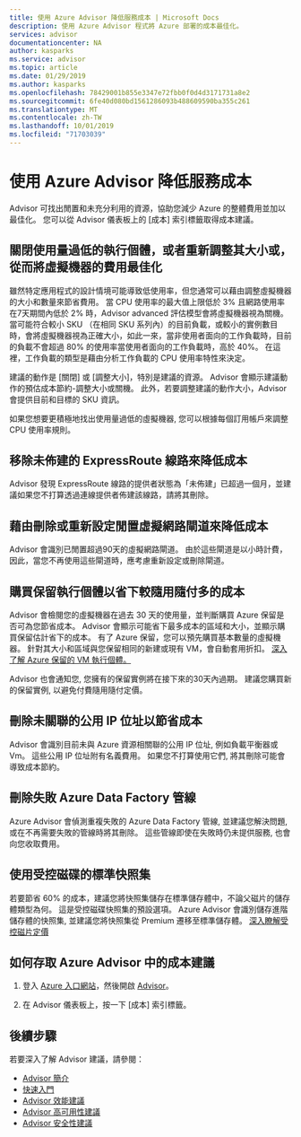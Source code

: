 ```yaml
---
title: 使用 Azure Advisor 降低服務成本 | Microsoft Docs
description: 使用 Azure Advisor 程式將 Azure 部署的成本最佳化。
services: advisor
documentationcenter: NA
author: kasparks
ms.service: advisor
ms.topic: article
ms.date: 01/29/2019
ms.author: kasparks
ms.openlocfilehash: 78429001b855e3347e72fbb0f0d4d3171731a8e2
ms.sourcegitcommit: 6fe40d080bd1561286093b488609590ba355c261
ms.translationtype: MT
ms.contentlocale: zh-TW
ms.lasthandoff: 10/01/2019
ms.locfileid: "71703039"
---
```

# <a name="reduce-service-costs-using-azure-advisor"></a>使用 Azure Advisor 降低服務成本

Advisor 可找出閒置和未充分利用的資源，協助您減少 Azure 的整體費用並加以最佳化。 您可以從 Advisor 儀表板上的 [成本] 索引標籤取得成本建議。

## <a name="optimize-virtual-machine-spend-by-resizing-or-shutting-down-underutilized-instances"></a>關閉使用量過低的執行個體，或者重新調整其大小或，從而將虛擬機器的費用最佳化 

雖然特定應用程式的設計情境可能導致低使用率，但您通常可以藉由調整虛擬機器的大小和數量來節省費用。 當 CPU 使用率的最大值上限低於 3% 且網路使用率在7天期間內低於 2% 時，Advisor advanced 評估模型會將虛擬機器視為關機。 當可能符合較小 SKU （在相同 SKU 系列內）的目前負載，或較小的實例數目時，會將虛擬機器視為正確大小，如此一來，當非使用者面向的工作負載時，目前的負載不會超過 80% 的使用率當使用者面向的工作負載時，高於 40%。 在這裡，工作負載的類型是藉由分析工作負載的 CPU 使用率特性來決定。

建議的動作是 [關閉] 或 [調整大小]，特別是建議的資源。 Advisor 會顯示建議動作的預估成本節約-調整大小或關機。 此外，若要調整建議的動作大小，Advisor 會提供目前和目標的 SKU 資訊。 

如果您想要更積極地找出使用量過低的虛擬機器, 您可以根據每個訂用帳戶來調整 CPU 使用率規則。

## <a name="reduce-costs-by-eliminating-unprovisioned-expressroute-circuits"></a>移除未佈建的 ExpressRoute 線路來降低成本

Advisor 發現 ExpressRoute 線路的提供者狀態為「未佈建」已超過一個月，並建議如果您不打算透過連線提供者佈建該線路，請將其刪除。

## <a name="reduce-costs-by-deleting-or-reconfiguring-idle-virtual-network-gateways"></a>藉由刪除或重新設定閒置虛擬網路閘道來降低成本

Advisor 會識別已閒置超過90天的虛擬網路閘道。 由於這些閘道是以小時計費，因此，當您不再使用這些閘道時，應考慮重新設定或刪除閘道。 

## <a name="buy-reserved-virtual-machine-instances-to-save-money-over-pay-as-you-go-costs"></a>購買保留執行個體以省下較隨用隨付多的成本

Advisor 會檢閱您的虛擬機器在過去 30 天的使用量，並判斷購買 Azure 保留是否可為您節省成本。 Advisor 會顯示可能省下最多成本的區域和大小，並顯示購買保留估計省下的成本。 有了 Azure 保留，您可以預先購買基本數量的虛擬機器。 針對其大小和區域與您保留相同的新建或現有 VM，會自動套用折扣。 [深入了解 Azure 保留的 VM 執行個體。](https://azure.microsoft.com/pricing/reserved-vm-instances/)

Advisor 也會通知您, 您擁有的保留實例將在接下來的30天內過期。 建議您購買新的保留實例, 以避免付費隨用隨付定價。

## <a name="delete-unassociated-public-ip-addresses-to-save-money"></a>刪除未關聯的公用 IP 位址以節省成本

Advisor 會識別目前未與 Azure 資源相關聯的公用 IP 位址, 例如負載平衡器或 Vm。 這些公用 IP 位址附有名義費用。 如果您不打算使用它們, 將其刪除可能會導致成本節約。

## <a name="delete-azure-data-factory-pipelines-that-are-failing"></a>刪除失敗 Azure Data Factory 管線

Azure Advisor 會偵測重複失敗的 Azure Data Factory 管線, 並建議您解決問題, 或在不再需要失敗的管線時將其刪除。 這些管線即使在失敗時仍未提供服務, 也會向您收取費用。 

## <a name="use-standard-snapshots-for-managed-disks"></a>使用受控磁碟的標準快照集
若要節省 60% 的成本，建議您將快照集儲存在標準儲存體中，不論父磁片的儲存體類型為何。 這是受控磁碟快照集的預設選項。 Azure Advisor 會識別儲存進階儲存體的快照集, 並建議您將快照集從 Premium 遷移至標準儲存體。 [深入瞭解受控磁片定價](https://aka.ms/aa_manageddisksnapshot_learnmore)

## <a name="how-to-access-cost-recommendations-in-azure-advisor"></a>如何存取 Azure Advisor 中的成本建議

1. 登入 [Azure 入口網站](https://portal.azure.com)，然後開啟 [Advisor](https://aka.ms/azureadvisordashboard)。

2.  在 Advisor 儀表板上，按一下 [成本] 索引標籤。

## <a name="next-steps"></a>後續步驟

若要深入了解 Advisor 建議，請參閱：
* [Advisor 簡介](advisor-overview.md)
* [快速入門](advisor-get-started.md)
* [Advisor 效能建議](advisor-cost-recommendations.md)
* [Advisor 高可用性建議](advisor-cost-recommendations.md)
* [Advisor 安全性建議](advisor-cost-recommendations.md)
